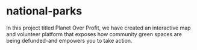 # national-parks

In this project titled Planet Over Profit, we have created an interactive map and volunteer platform that exposes how community green spaces are being defunded-and empowers you to take action.
